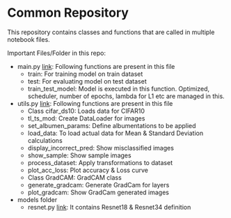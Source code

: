 # Common Repository

This repository contains classes and functions that are called in multiple notebook files.

Important Files/Folder in this repo:
  * main.py [link](main.py): Following functions are present in this file
    * train: For training model on train dataset
    * test: For evaluating model on test dataset
    * train_test_model: Model is executed in this function. Optimized, scheduler, number of epochs, lambda for L1 etc are managed in this.
  * utils.py [link](utils.py): Following functions are present in this file
    * Class cifar_ds10: Loads data for CIFAR10
    * tl_ts_mod: Create DataLoader for images
    * set_albumen_params: Define albumentations to be applied
    * load_data: To load actual data for Mean & Standard Deviation calculations
    * display_incorrect_pred: Show misclassified images
    * show_sample: Show sample images
    * process_dataset: Apply transformations to dataset
    * plot_acc_loss: Plot accuracy & Loss curve
    * Class GradCAM: GradCAM class 
    * generate_gradcam: Generate GradCam for layers
    * plot_gradcam: Show GradCam generated images
  * models folder
    * resnet.py [link](models/resnet.py): It contains Resnet18 & Resnet34 definition
